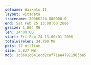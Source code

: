 ```yaml
---
setname: Waikato II
layout: witsdata
tracename: 20060224-000000-0
end: Sat Feb 25 13:00:00 2006
gzsize: 1,894 MB
len: 24:00:00
start: Fri Feb 24 13:00:01 2006
totalwirelen: 34,790 MB
pkts: 77 million
size: 5,837 MB
md5: 1c5601c641ecd2caf71aa47911983ba5
---
```


